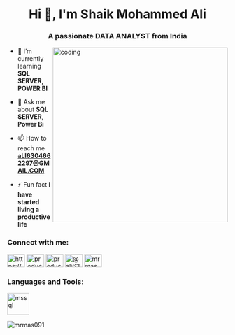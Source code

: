 <h1 align="center">Hi 👋, I'm Shaik Mohammed Ali</h1>
<h3 align="center">A passionate DATA ANALYST from India</h3>

<img align="right" alt="coding" width="400" src="https://cdn.dribbble.com/users/1292677/screenshots/6139167/avento.gif">

- 🌱 I’m currently learning **SQL SERVER, POWER BI**

- 💬 Ask me about **SQL SERVER, Power Bi**

- 📫 How to reach me **aLI6304662297@GMAIL.COM**

- ⚡ Fun fact **I have started living a productive life**

<h3 align="left">Connect with me:</h3>
<p align="left">
<a href="https://linkedin.com/in/https://www.linkedin.com/in/mohammed-ali-148724221/" target="blank"><img align="center" src="https://raw.githubusercontent.com/rahuldkjain/github-profile-readme-generator/master/src/images/icons/Social/linked-in-alt.svg" alt="https://www.linkedin.com/in/mohammed-ali-148724221/" height="30" width="40" /></a>
<a href="https://instagram.com/productive_beard_boy" target="blank"><img align="center" src="https://raw.githubusercontent.com/rahuldkjain/github-profile-readme-generator/master/src/images/icons/Social/instagram.svg" alt="productive_beard_boy" height="30" width="40" /></a>
<a href="https://www.youtube.com/c/productive_beard_boy" target="blank"><img align="center" src="https://raw.githubusercontent.com/rahuldkjain/github-profile-readme-generator/master/src/images/icons/Social/youtube.svg" alt="productive_beard_boy" height="30" width="40" /></a>
<a href="https://www.hackerrank.com/@ali6304662297" target="blank"><img align="center" src="https://raw.githubusercontent.com/rahuldkjain/github-profile-readme-generator/master/src/images/icons/Social/hackerrank.svg" alt="@ali6304662297" height="30" width="40" /></a>
<a href="https://www.leetcode.com/mrmas09" target="blank"><img align="center" src="https://raw.githubusercontent.com/rahuldkjain/github-profile-readme-generator/master/src/images/icons/Social/leet-code.svg" alt="mrmas09" height="30" width="40" /></a>
</p>

<h3 align="left">Languages and Tools:</h3>
<p align="left"> <a href="https://www.microsoft.com/en-us/sql-server" target="_blank" rel="noreferrer"> <img src="https://www.crossjoin.pt/wp-content/uploads/2020/03/SQLSERVER-website-2048x1365.jpg" alt="mssql" width="50" height="50"/> </a> </p>

<p><img align="center" src="https://github-readme-stats.vercel.app/api/top-langs?username=mrmas091&show_icons=true&locale=en&layout=compact" alt="mrmas091" /></p>
